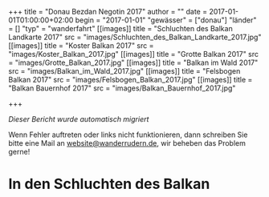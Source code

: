 +++
title = "Donau Bezdan Negotin 2017"
author = ""
date = 2017-01-01T01:00:00+02:00
begin = "2017-01-01"
"gewässer" = ["donau"]
"länder" = []
"typ" = "wanderfahrt"
[[images]]
title = "Schluchten des Balkan Landkarte 2017"
src = "images/Schluchten_des_Balkan_Landkarte_2017.jpg"
[[images]]
title = "Koster Balkan 2017"
src = "images/Koster_Balkan_2017.jpg"
[[images]]
title = "Grotte Balkan 2017"
src = "images/Grotte_Balkan_2017.jpg"
[[images]]
title = "Balkan im Wald 2017"
src = "images/Balkan_im_Wald_2017.jpg"
[[images]]
title = "Felsbogen Balkan 2017"
src = "images/Felsbogen_Balkan_2017.jpg"
[[images]]
title = "Balkan Bauernhof 2017"
src = "images/Balkan_Bauernhof_2017.jpg"

+++


*Dieser Bericht wurde automatisch migriert*

Wenn Fehler auftreten oder links nicht funktionieren, dann schreiben Sie bitte eine Mail an website@wanderrudern.de, wir beheben das Problem gerne!



# In den Schluchten des Balkan


